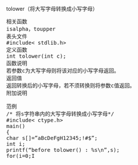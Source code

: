 tolower（将大写字母转换成小写字母）
<pre>相关函数
isalpha，toupper
表头文件
#include< stdlib.h>
定义函数
int tolower(int c);
函数说明
若参数c为大写字母则将该对应的小写字母返回。
返回值
返回转换后的小写字母，若不须转换则将参数c值返回。
附加说明

范例
/* 将s字符串内的大写字母转换成小写字母*/
#include< ctype.h>
main()
{
char s[]=”aBcDeFgH12345;!#$”;
int i;
printf(“before tolower() : %s\n”,s);
for(i=0;I<sizeof(s);i++)
s[i]=tolower(s[i]);
printf(“after tolower() : %s\n”,s);
}
执行
before tolower() : aBcDeFgH12345;!#$
after tolower() : abcdefgh12345;!#$</pre>